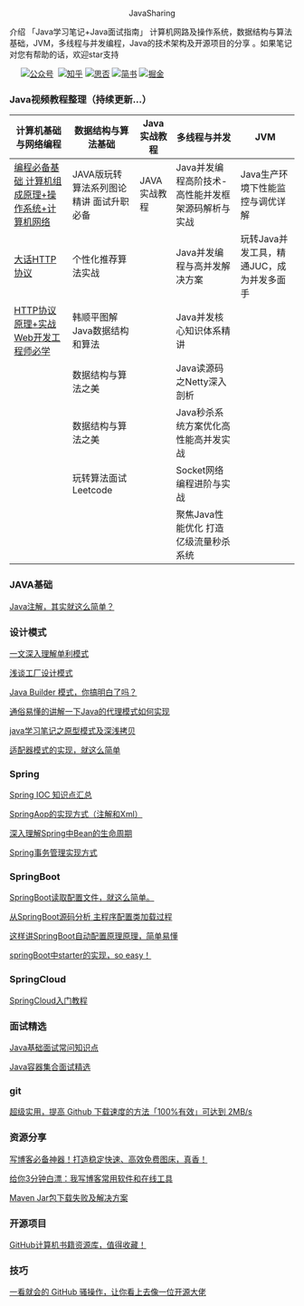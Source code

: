 <p align='center'font='18px'> JavaSharing</p>

介绍
「Java学习笔记+Java面试指南」 计算机网路及操作系统，数据结构与算法基础，JVM，多线程与并发编程，Java的技术架构及开源项目的分享 。如果笔记对您有帮助的话，欢迎star支持

&nbsp;&nbsp;&nbsp;&nbsp;&nbsp;[![公众号](https://img.shields.io/badge/%E5%85%AC%E4%BC%97%E5%8F%B7-%E9%98%BF%E7%A6%8F%E8%81%8A%E7%BC%96%E7%A8%8B-brightgreen)](https://mp.weixin.qq.com/s?__biz=MzIzMDg0NTUzNQ==&amp;mid=2247484784&amp;idx=1&amp;sn=fe6c6b91780f1ae12c8fd53cf453a982&amp;chksm=e8ac7840dfdbf156a47eda95bc892c54f54c52d20b1557bb5769070a13a30da50a398b79aa2c&token=1827893064&lang=zh_CN#rd) &nbsp;[![知乎](https://img.shields.io/badge/%E7%9F%A5%E4%B9%8E-%E9%98%BF%E7%A6%8F%E8%81%8A%E7%BC%96%E7%A8%8B-green)](https://www.zhihu.com/people/xiaofuzi123)&nbsp;[![思否](https://img.shields.io/badge/%E6%80%9D%E5%90%A6-%E9%98%BF%E7%A6%8F%E8%81%8A%E7%BC%96%E7%A8%8B-orange)](https://segmentfault.com/u/xiaofuzi123)&nbsp;[![简书](https://img.shields.io/badge/%E7%AE%80%E4%B9%A6-%E9%98%BF%E7%A6%8F%E8%81%8A%E7%BC%96%E7%A8%8B-blue)](https://www.jianshu.com/u/a3fa8f8e3f8b)&nbsp;[![掘金](https://img.shields.io/badge/%E6%8E%98%E9%87%91-%E9%98%BF%E7%A6%8F%E8%81%8A%E7%BC%96%E7%A8%8B-blueviolet)](https://juejin.cn/user/729731453946135)&nbsp;

### Java视频教程整理（持续更新...）

| 计算机基础与网络编程                                         | 数据结构与算法基础                      | Java实战教程 | 多线程与并发                                      | JVM                                       |
| ------------------------------------------------------------ | --------------------------------------- | ------------ | ------------------------------------------------- | ----------------------------------------- |
| [编程必备基础 计算机组成原理+操作系统+计算机网络](https://github.com/GenuineXiaofuzi/JavaSharing/blob/master/Java%E5%AD%A6%E4%B9%A0%E8%B7%AF%E7%BA%BF/%E8%AE%A1%E7%AE%97%E6%9C%BA%E5%9F%BA%E7%A1%80%E4%B8%8E%E7%BD%91%E7%BB%9C%E7%BC%96%E7%A8%8B/%E7%BC%96%E7%A8%8B%E5%BF%85%E5%A4%87%E5%9F%BA%E7%A1%80%20%E8%AE%A1%E7%AE%97%E6%9C%BA%E7%BB%84%E6%88%90%E5%8E%9F%E7%90%86%2B%E6%93%8D%E4%BD%9C%E7%B3%BB%E7%BB%9F%2B%E8%AE%A1%E7%AE%97%E6%9C%BA%E7%BD%91%E7%BB%9C.md) | JAVA版玩转算法系列图论精讲 面试升职必备 | JAVA实战教程 | Java并发编程高阶技术-高性能并发框架源码解析与实战 | Java生产环境下性能监控与调优详解          |
| [大话HTTP协议](https://github.com/GenuineXiaofuzi/JavaSharing/blob/master/Java%E5%AD%A6%E4%B9%A0%E8%B7%AF%E7%BA%BF/%E8%AE%A1%E7%AE%97%E6%9C%BA%E5%9F%BA%E7%A1%80%E4%B8%8E%E7%BD%91%E7%BB%9C%E7%BC%96%E7%A8%8B/%E7%BC%96%E7%A8%8B%E5%BF%85%E5%A4%87%E5%9F%BA%E7%A1%80%20%E5%A4%A7%E8%AF%9DHTTP%E5%8D%8F%E8%AE%AE.md) | 个性化推荐算法实战                      |              | Java并发编程与高并发解决方案                      | 玩转Java并发工具，精通JUC，成为并发多面手 |
| [HTTP协议原理+实战 Web开发工程师必学](https://github.com/GenuineXiaofuzi/JavaSharing/blob/master/Java%E5%AD%A6%E4%B9%A0%E8%B7%AF%E7%BA%BF/%E8%AE%A1%E7%AE%97%E6%9C%BA%E5%9F%BA%E7%A1%80%E4%B8%8E%E7%BD%91%E7%BB%9C%E7%BC%96%E7%A8%8B/HTTP%E5%8D%8F%E8%AE%AE%E5%8E%9F%E7%90%86%2B%E5%AE%9E%E6%88%98%20Web%E5%BC%80%E5%8F%91%E5%B7%A5%E7%A8%8B%E5%B8%88%E5%BF%85%E5%AD%A6.md) | 韩顺平图解Java数据结构和算法            |              | Java并发核心知识体系精讲                          |                                           |
|                                                              | 数据结构与算法之美                      |              | Java读源码之Netty深入剖析                         |                                           |
|                                                              | 数据结构与算法之美                      |              | Java秒杀系统方案优化高性能高并发实战              |                                           |
|                                                              | 玩转算法面试Leetcode                    |              | Socket网络编程进阶与实战                          |                                           |
|                                                              |                                         |              | 聚焦Java性能优化 打造亿级流量秒杀系统             |                                           |


### JAVA基础

[Java注解，其实就这么简单？](https://mp.weixin.qq.com/s?__biz=MzIzMDg0NTUzNQ==&amp;mid=2247483995&amp;idx=1&amp;sn=6aad00ae4762941f233f59e78a08b304&amp;chksm=e8ac7f6bdfdbf67d8e5b1ee25a4532304df547a40fb7955186454731cb9eef147784af8cba65&token=676814622&lang=zh_CN#rd)

### 设计模式

[一文深入理解单利模式](https://mp.weixin.qq.com/s?__biz=MzIzMDg0NTUzNQ==&amp;mid=2247483690&amp;idx=1&amp;sn=c78080094eaeecd70a694dd9c5418897&amp;chksm=e8ac7c1adfdbf50c6e70437ac31f0d98d7e58e7bfbce6f4ab9c17066856e4ac3ddd9271e88d4&token=676814622&lang=zh_CN#rd)

[浅谈工厂设计模式](https://mp.weixin.qq.com/s?__biz=MzIzMDg0NTUzNQ==&amp;mid=2247483730&amp;idx=1&amp;sn=92dc2b0100e4003ab001245432339952&amp;chksm=e8ac7c62dfdbf57452c48799c608460c4e269603519497b8fe41bf31594914d1a27fceac2e93&token=676814622&lang=zh_CN#rd)

[Java Builder 模式，你搞明白了吗？](https://mp.weixin.qq.com/s?__biz=MzIzMDg0NTUzNQ==&amp;mid=2247483744&amp;idx=1&amp;sn=558f3c16c1e8c497195931f2bd1c032d&amp;chksm=e8ac7c50dfdbf546ebf1bc54656b0efa5cacf1696d6d4b42245cce69a2ca011fea1a28cf24a8&token=676814622&lang=zh_CN#rd)

[通俗易懂的讲解一下Java的代理模式如何实现](https://mp.weixin.qq.com/s?__biz=MzIzMDg0NTUzNQ==&amp;mid=2247483856&amp;idx=1&amp;sn=d6ac20b517cc930b83a6be2f149734e8&amp;chksm=e8ac7ce0dfdbf5f64247528d40c542cb3398d05d5c25fc934478284181ac7607b651f8e21e54&token=676814622&lang=zh_CN#rd)

[java学习笔记之原型模式及深浅拷贝](https://mp.weixin.qq.com/s?__biz=MzIzMDg0NTUzNQ==&amp;mid=2247483873&amp;idx=1&amp;sn=dd54b5b8a47151388412a7e727d397fd&amp;chksm=e8ac7cd1dfdbf5c74d27a6c2614b071a286e6035848e010b5df262998d0610ae5accb1f2f83e&token=676814622&lang=zh_CN#rd)

[适配器模式的实现，就这么简单](https://mp.weixin.qq.com/s?__biz=MzIzMDg0NTUzNQ==&amp;mid=2247484017&amp;idx=1&amp;sn=583dc4fc1ff1c9952ba77e65090f6e35&amp;chksm=e8ac7f41dfdbf657267ddca13f8108efaa739c623a1802fb3297cf3fdf57609b029bdbcba2d1&token=676814622&lang=zh_CN#rd)

### Spring

[Spring IOC 知识点汇总](https://mp.weixin.qq.com/s?__biz=MzIzMDg0NTUzNQ==&amp;mid=2247484199&amp;idx=1&amp;sn=1fb45ae5fbcfd6a3ae8e7821b1ff070b&amp;chksm=e8ac7e17dfdbf7014f9d1299e5cf9a19f245e7d29f98d9e1488a262d1a7b1d27e766ec9bc373&token=676814622&lang=zh_CN#rd)

[SpringAop的实现方式（注解和Xml）](https://mp.weixin.qq.com/s?__biz=MzIzMDg0NTUzNQ==&amp;mid=2247484211&amp;idx=1&amp;sn=45b48f59bf777ada85cba1b20d7d00bf&amp;chksm=e8ac7e03dfdbf7153d1ca92b018426eb0e904625e5c9df2a7e60a67e59b916debeea4cc35e0e&token=676814622&lang=zh_CN#rd)

[深入理解Spring中Bean的生命周期](https://mp.weixin.qq.com/s?__biz=MzIzMDg0NTUzNQ==&amp;mid=2247484228&amp;idx=1&amp;sn=d140e4cb7ca6ff63c36cecf2f203677b&amp;chksm=e8ac7e74dfdbf762b78671a5e6f4fcca243744bc01c05148ea53cf338043f3d9fd1d30854909&token=676814622&lang=zh_CN#rd)

[Spring事务管理实现方式](https://mp.weixin.qq.com/s?__biz=MzIzMDg0NTUzNQ==&amp;mid=2247484245&amp;idx=1&amp;sn=de06940d1d40c69ad419b7697feef586&amp;chksm=e8ac7e65dfdbf773cfa234ff614be7cc79fe7adf8441dab227f5c4676dcb11bb78f8b147fac3&token=676814622&lang=zh_CN#rd)

### SpringBoot

[SpringBoot读取配置文件，就这么简单。](https://mp.weixin.qq.com/s?__biz=MzIzMDg0NTUzNQ==&amp;mid=2247484056&amp;idx=1&amp;sn=7c622a3f721627ee7e150a2b192ed1b4&amp;chksm=e8ac7fa8dfdbf6beb23a5f46108d9366b674bc83487d252cbe027db51c69b1e345defc137f20&token=676814622&lang=zh_CN#rd)

[从SpringBoot源码分析 主程序配置类加载过程](https://mp.weixin.qq.com/s?__biz=MzIzMDg0NTUzNQ==&amp;mid=2247484113&amp;idx=1&amp;sn=bff03717561855f424dcb77d6fc04b4f&amp;chksm=e8ac7fe1dfdbf6f7c596013dae58e6f5051ef6edbdabeb452a5ef5611a13a474b2977392ff33&token=676814622&lang=zh_CN#rd)

[这样讲SpringBoot自动配置原理原理，简单易懂](https://mp.weixin.qq.com/s?__biz=MzIzMDg0NTUzNQ==&amp;mid=2247484128&amp;idx=1&amp;sn=ce066c655bd921aa37668d1d0ab602ad&amp;chksm=e8ac7fd0dfdbf6c62cdf6d7008b9112161bfae30ecdd2b5e2a2323bc919c69716f69dd1213c6&token=676814622&lang=zh_CN#rd)

[springBoot中starter的实现，so easy！](https://mp.weixin.qq.com/s?__biz=MzIzMDg0NTUzNQ==&amp;mid=2247484150&amp;idx=1&amp;sn=128df924f4257557aef17884b84dff9e&amp;chksm=e8ac7fc6dfdbf6d0418435401e77c91dc6e3dce2743142932173166ff37848047791a3a866c8&token=676814622&lang=zh_CN#rd)

### SpringCloud

[SpringCloud入门教程](https://juejin.im/post/5de2553e5188256e885f4fa3)

### 面试精选

[Java基础面试常问知识点](https://mp.weixin.qq.com/s?__biz=MzIzMDg0NTUzNQ==&mid=2247484784&idx=1&sn=fe6c6b91780f1ae12c8fd53cf453a982&chksm=e8ac7840dfdbf156a47eda95bc892c54f54c52d20b1557bb5769070a13a30da50a398b79aa2c&token=2132270684&lang=zh_CN#rd)

[Java容器集合面试精选](https://mp.weixin.qq.com/s?__biz=MzIzMDg0NTUzNQ==&tempkey=MTEwOF9XWVAvUnpYNEJmR01BbHA4VVdZMDdvcHhXVzlXYnJ5SnNFajEyQmppVy1jckYwcDd3MzRxQ2l2WEJYa3BpeUU1ZWx3VUtEUGYtd2tVTDNNSXZEVGZKVWJfM1FPUFVTenlvR3dkZ3ZOcjduNkVnemM5VDg2cGtZRnozRGE0VW5Ib0hoa3pBREhnSDJ2eWRLZ1RmYi00aTBUaGtDWVc4UzAyTHN5bnRRfn4%3D&chksm=68ac7b2a5fdbf23c5fd976400bfc90e73e59affbd848ac20093d705aa131430a9b695923398f#rd)

### git

[超级实用，提高 Github 下载速度的方法「100%有效」可达到 2MB/s](https://mp.weixin.qq.com/s/EYYZRPIld81K585UC5RzKg)



### 资源分享



[写博客必备神器！打造稳定快速、高效免费图床，真香！](https://mp.weixin.qq.com/s?__biz=MzIzMDg0NTUzNQ==&amp;mid=2247484073&amp;idx=1&amp;sn=1ce760292e7c436a341536fc9222014d&amp;chksm=e8ac7f99dfdbf68f0957c7b291be67bc1d3277887d3c642b607fb1cdda56b1102081780528b6&token=676814622&lang=zh_CN#rd)

[给你3分钟白漂：我写博客常用软件和在线工具](https://mp.weixin.qq.com/s?__biz=MzIzMDg0NTUzNQ==&amp;mid=2247484259&amp;idx=1&amp;sn=84317de5f4e12d1a46be48631ec9019e&amp;chksm=e8ac7e53dfdbf745c8a84b7207522c14f28f6a4adf43af83e94571bfd244b1d3f988a3998d29&token=676814622&lang=zh_CN#rd)

[Maven Jar包下载失败及解决方案](https://mp.weixin.qq.com/s?__biz=MzIzMDg0NTUzNQ==&tempkey=MTA2OF9jSDU2SWFyYkYxd08za0lWM2xLOEtFNTY0X1JxWF9qclJpeER2U0oyRVZUWGZoTFlkUml2Nk1MM1VPNWRqX2xMTllGODJleFpmdWE1WTRSMzAwMTdLeE5VcUZsaVVkanRXd0VFQ050NDRxOVZzSXlCQ3hsVzdCMVhGSFhnZi1tbWlsOU5mZGZEY2l6NE1zb2I0aFMzWWsxS0JPMDlnTlNQb0xtTFFBfn4%3D&chksm=68ac7eb05fdbf7a64ebb99bb14b815f6150263542e58b4e9e87aa11d7d0d5d3e6f97872723bb&__mpa_temp_link_flag=1&token=1711853219#rd)

### 开源项目

[GitHub计算机书籍资源库，值得收藏！](https://mp.weixin.qq.com/s?__biz=MzIzMDg0NTUzNQ==&amp;mid=2247485089&amp;idx=1&amp;sn=f3c1481c8816e8a736dc96970cf4a04b&amp;chksm=e8ac7b91dfdbf2879de913dbd9f3d6fadc3776b0f789c0a55456864d90d829a9fc2eb3d43a1b&token=1827893064&lang=zh_CN#rd)

###  技巧

[一看就会的 GitHub 骚操作，让你看上去像一位开源大佬](https://juejin.cn/post/6949202430886150180)

